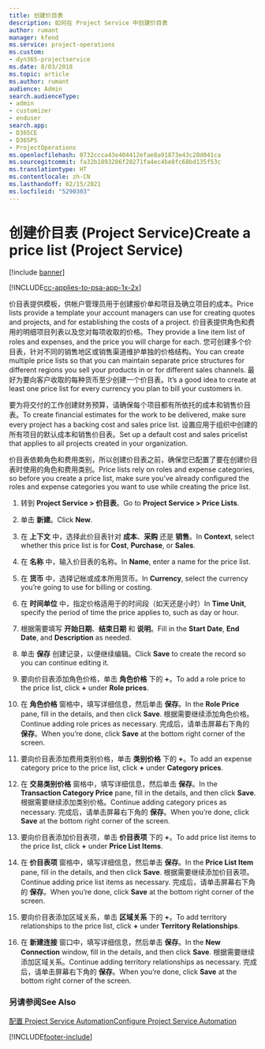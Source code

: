```yaml
---
title: 创建价目表
description: 如何在 Project Service 中创建价目表
author: rumant
manager: kfend
ms.service: project-operations
ms.custom:
- dyn365-projectservice
ms.date: 8/03/2018
ms.topic: article
ms.author: rumant
audience: Admin
search.audienceType:
- admin
- customizer
- enduser
search.app:
- D365CE
- D365PS
- ProjectOperations
ms.openlocfilehash: 0732ccca43e404412efae8a91873e43c28d041ca
ms.sourcegitcommit: fa32b1893286f20271fa4ec4be8fc68bd135f53c
ms.translationtype: HT
ms.contentlocale: zh-CN
ms.lasthandoff: 02/15/2021
ms.locfileid: "5290303"
---
```

# <a name="create-a-price-list-project-service"></a><span data-ttu-id="a366a-103">创建价目表 (Project Service)</span><span class="sxs-lookup"><span data-stu-id="a366a-103">Create a price list (Project Service)</span></span>

[!include [banner](../includes/psa-now-project-operations.md)]

[!INCLUDE[cc-applies-to-psa-app-1x-2x](../includes/cc-applies-to-psa-app-1x-2x.md)]

<span data-ttu-id="a366a-104">价目表提供模板，供帐户管理员用于创建报价单和项目及确立项目的成本。</span><span class="sxs-lookup"><span data-stu-id="a366a-104">Price lists provide a template your account managers can use for creating quotes and projects, and for establishing the costs of a project.</span></span> <span data-ttu-id="a366a-105">价目表提供角色和费用的明细项目列表以及您对每项收取的价格。</span><span class="sxs-lookup"><span data-stu-id="a366a-105">They provide a line item list of roles and expenses, and the price you will charge for each.</span></span> <span data-ttu-id="a366a-106">您可创建多个价目表，针对不同的销售地区或销售渠道维护单独的价格结构。</span><span class="sxs-lookup"><span data-stu-id="a366a-106">You can create multiple price lists so that you can maintain separate price structures for different regions you sell your products in or for different sales channels.</span></span> <span data-ttu-id="a366a-107">最好为要向客户收取的每种货币至少创建一个价目表。</span><span class="sxs-lookup"><span data-stu-id="a366a-107">It’s a good idea to create at least one price list for every currency you plan to bill your customers in.</span></span>  
  
<span data-ttu-id="a366a-108">要为将交付的工作创建财务预算，请确保每个项目都有所依托的成本和销售价目表。</span><span class="sxs-lookup"><span data-stu-id="a366a-108">To create financial estimates for the work to be delivered, make sure every project has a backing cost and sales price list.</span></span> <span data-ttu-id="a366a-109">设置应用于组织中创建的所有项目的默认成本和销售价目表。</span><span class="sxs-lookup"><span data-stu-id="a366a-109">Set up a default cost and sales pricelist that applies to all projects created in your organization.</span></span>  
  
<span data-ttu-id="a366a-110">价目表依赖角色和费用类别，所以创建价目表之前，确保您已配置了要在创建价目表时使用的角色和费用类别。</span><span class="sxs-lookup"><span data-stu-id="a366a-110">Price lists rely on roles and expense categories, so before you create a price list, make sure you’ve already configured the roles and expense categories you want to use while creating the price list.</span></span>  
  
1.  <span data-ttu-id="a366a-111">转到 **Project Service > 价目表**。</span><span class="sxs-lookup"><span data-stu-id="a366a-111">Go to **Project Service > Price Lists**.</span></span>  
  
2.  <span data-ttu-id="a366a-112">单击 **新建**。</span><span class="sxs-lookup"><span data-stu-id="a366a-112">Click **New**.</span></span>  
  
3.  <span data-ttu-id="a366a-113">在 **上下文** 中，选择此价目表针对 **成本**、**采购** 还是 **销售**。</span><span class="sxs-lookup"><span data-stu-id="a366a-113">In **Context**, select whether this price list is for **Cost**, **Purchase**, or **Sales**.</span></span>  
  
4.  <span data-ttu-id="a366a-114">在 **名称** 中，输入价目表的名称。</span><span class="sxs-lookup"><span data-stu-id="a366a-114">In **Name**, enter a name for the price list.</span></span>  
  
5.  <span data-ttu-id="a366a-115">在 **货币** 中，选择记帐或成本所用货币。</span><span class="sxs-lookup"><span data-stu-id="a366a-115">In **Currency**, select the currency you’re going to use for billing or costing.</span></span>  
  
6.  <span data-ttu-id="a366a-116">在 **时间单位** 中，指定价格适用于的时间段（如天还是小时）</span><span class="sxs-lookup"><span data-stu-id="a366a-116">In **Time Unit**, specify the period of time the price applies to, such as day or hour.</span></span>  
  
7.  <span data-ttu-id="a366a-117">根据需要填写 **开始日期**、**结束日期** 和 **说明**。</span><span class="sxs-lookup"><span data-stu-id="a366a-117">Fill in the **Start Date**, **End Date**, and **Description** as needed.</span></span>  
  
8.  <span data-ttu-id="a366a-118">单击 **保存** 创建记录，以便继续编辑。</span><span class="sxs-lookup"><span data-stu-id="a366a-118">Click **Save** to create the record so you can continue editing it.</span></span>  
  
9. <span data-ttu-id="a366a-119">要向价目表添加角色价格，单击 **角色价格** 下的 **+**。</span><span class="sxs-lookup"><span data-stu-id="a366a-119">To add a role price to the price list, click **+** under **Role prices**.</span></span>  
  
10. <span data-ttu-id="a366a-120">在 **角色价格** 窗格中，填写详细信息，然后单击 **保存**。</span><span class="sxs-lookup"><span data-stu-id="a366a-120">In the **Role Price** pane, fill in the details, and then click **Save**.</span></span> <span data-ttu-id="a366a-121">根据需要继续添加角色价格。</span><span class="sxs-lookup"><span data-stu-id="a366a-121">Continue adding role prices as necessary.</span></span> <span data-ttu-id="a366a-122">完成后，请单击屏幕右下角的 **保存**。</span><span class="sxs-lookup"><span data-stu-id="a366a-122">When you’re done, click **Save** at the bottom right corner of the screen.</span></span>  
  
11. <span data-ttu-id="a366a-123">要向价目表添加费用类别价格，单击 **类别价格** 下的 **+**。</span><span class="sxs-lookup"><span data-stu-id="a366a-123">To add an expense category price to the price list, click **+** under **Category prices**.</span></span>  
  
12. <span data-ttu-id="a366a-124">在 **交易类别价格** 窗格中，填写详细信息，然后单击 **保存**。</span><span class="sxs-lookup"><span data-stu-id="a366a-124">In the **Transaction Category Price** pane, fill in the details, and then click **Save**.</span></span> <span data-ttu-id="a366a-125">根据需要继续添加类别价格。</span><span class="sxs-lookup"><span data-stu-id="a366a-125">Continue adding category prices as necessary.</span></span> <span data-ttu-id="a366a-126">完成后，请单击屏幕右下角的 **保存**。</span><span class="sxs-lookup"><span data-stu-id="a366a-126">When you’re done, click **Save** at the bottom right corner of the screen.</span></span>  
  
13. <span data-ttu-id="a366a-127">要向价目表添加价目表项，单击 **价目表项** 下的 **+**。</span><span class="sxs-lookup"><span data-stu-id="a366a-127">To add price list items to the price list, click **+** under **Price List Items**.</span></span>  
  
14. <span data-ttu-id="a366a-128">在 **价目表项** 窗格中，填写详细信息，然后单击 **保存**。</span><span class="sxs-lookup"><span data-stu-id="a366a-128">In the **Price List Item** pane, fill in the details, and then click **Save**.</span></span> <span data-ttu-id="a366a-129">根据需要继续添加价目表项。</span><span class="sxs-lookup"><span data-stu-id="a366a-129">Continue adding price list items as necessary.</span></span> <span data-ttu-id="a366a-130">完成后，请单击屏幕右下角的 **保存**。</span><span class="sxs-lookup"><span data-stu-id="a366a-130">When you’re done, click **Save** at the bottom right corner of the screen.</span></span>  
  
15. <span data-ttu-id="a366a-131">要向价目表添加区域关系，单击 **区域关系** 下的 **+**。</span><span class="sxs-lookup"><span data-stu-id="a366a-131">To add territory relationships to the price list, click **+** under **Territory Relationships**.</span></span>  
  
16. <span data-ttu-id="a366a-132">在 **新建连接** 窗口中，填写详细信息，然后单击 **保存**。</span><span class="sxs-lookup"><span data-stu-id="a366a-132">In the **New Connection** window, fill in the details, and then click **Save**.</span></span> <span data-ttu-id="a366a-133">根据需要继续添加区域关系。</span><span class="sxs-lookup"><span data-stu-id="a366a-133">Continue adding territory relationships as necessary.</span></span> <span data-ttu-id="a366a-134">完成后，请单击屏幕右下角的 **保存**。</span><span class="sxs-lookup"><span data-stu-id="a366a-134">When you’re done, click **Save** at the bottom right corner of the screen.</span></span>  
  
### <a name="see-also"></a><span data-ttu-id="a366a-135">另请参阅</span><span class="sxs-lookup"><span data-stu-id="a366a-135">See Also</span></span>  
 [<span data-ttu-id="a366a-136">配置 Project Service Automation</span><span class="sxs-lookup"><span data-stu-id="a366a-136">Configure Project Service Automation</span></span>](../psa/configure.md)


[!INCLUDE[footer-include](../includes/footer-banner.md)]